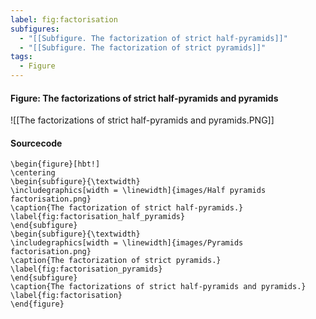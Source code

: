 ```yaml
---
label: fig:factorisation
subfigures:
  - "[[Subfigure. The factorization of strict half-pyramids]]"
  - "[[Subfigure. The factorization of strict pyramids]]"
tags:
  - Figure
---
```

#### Figure: The factorizations of strict half-pyramids and pyramids

![[The factorizations of strict half-pyramids and pyramids.PNG]]

#### Sourcecode

```
\begin{figure}[hbt!]
\centering
\begin{subfigure}{\textwidth}
\includegraphics[width = \linewidth]{images/Half pyramids factorisation.png}
\caption{The factorization of strict half-pyramids.}
\label{fig:factorisation_half_pyramids}
\end{subfigure}
\begin{subfigure}{\textwidth}
\includegraphics[width = \linewidth]{images/Pyramids factorisation.png}
\caption{The factorization of strict pyramids.}
\label{fig:factorisation_pyramids}
\end{subfigure}
\caption{The factorizations of strict half-pyramids and pyramids.}
\label{fig:factorisation}
\end{figure}
```